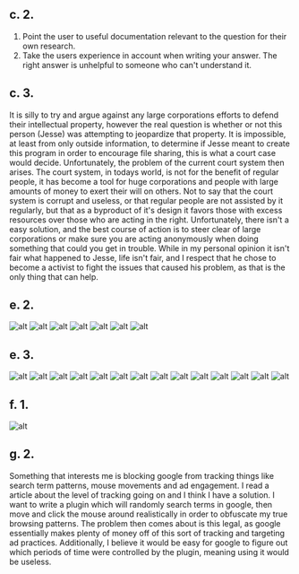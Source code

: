 ## c. 2.
1. Point the user to useful documentation relevant to the question for their own research.
2. Take the users experience in account when writing your answer. The right answer is unhelpful to someone who can't understand it.
## c. 3.
It is silly to try and argue against any large corporations efforts to defend their intellectual property, however the real question is whether or not this person (Jesse) was attempting to jeopardize that property. It is impossible, at least from only outside information, to determine if Jesse meant to create this program in order to encourage file sharing, this is what a court case would decide. Unfortunately, the problem of the current court system then arises. The court system, in todays world, is not for the benefit of regular people, it has become a tool for huge corporations and people with large amounts of money to exert their will on others.  Not to say that the court system is corrupt and useless, or that regular people are not assisted by it regularly, but that as a byproduct of it's design it favors those with excess resources over those who are acting in the right. Unfortunately, there isn't a easy solution, and the best course of action is to steer clear of large corporations or make sure you are acting anonymously when doing something that could you get in trouble. While in my personal opinion it isn't fair what happened to Jesse, life isn't fair, and I respect that he chose to become a activist to fight the issues that caused his problem, as that is the only thing that can help.

## e. 2.
![alt](images/e.2.1.png)
![alt](images/e.2.2.png)
![alt](images/e.2.3.png)
![alt](images/e.2.4.png)
![alt](images/e.2.5.png)
![alt](images/e.2.6.png)
![alt](images/e.2.7.png)
## e. 3.
![alt](images/e.3.1.png)
![alt](images/e.3.2.png)
![alt](images/e.3.3.png)
![alt](images/e.3.4.png)
![alt](images/e.3.5.png)
![alt](images/e.3.6.png)
![alt](images/e.3.7.png)
![alt](images/e.3.8.png)
![alt](images/e.3.9.png)
![alt](images/e.3.11.png)
![alt](images/e.3.22.png)
![alt](images/e.3.33.png)
![alt](images/e.3.44.png)
![alt](images/e.3.55.png)
## f. 1.
![alt](images/blockly.png)
## g. 2.
Something that interests me is blocking google from tracking things like search term patterns, mouse movements and ad engagement. I read a article about the level of tracking going on and I think I have a solution. I want to write a plugin which will randomly search terms in google, then move and click the mouse around realistically in order to obfuscate my true browsing patterns. The problem then comes about is this legal, as google essentially makes plenty of money off of this sort of tracking and targeting ad practices. Additionally, I believe it would be easy for google to figure out which periods of time were controlled by the plugin, meaning using it would be useless.
